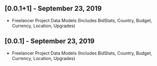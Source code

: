 ## [0.0.1+1] - September 23, 2019

* Freelancer Project Data Models (Includes BidStats, Country, Budget, Currency, Location, Upgrades)


## [0.0.1] - September 23, 2019

* Freelancer Project Data Models (Includes BidStats, Country, Budget, Currency, Location, Upgrades)
